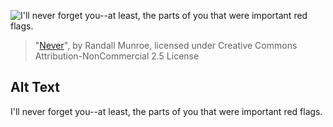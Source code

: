 ![I'll never forget you--at least, the parts of you that were important red flags.](https://imgs.xkcd.com/comics/never.png)
> "[Never](https://xkcd.com/1042/)", by Randall Munroe, licensed under Creative Commons Attribution-NonCommercial 2.5 License

## Alt Text
I'll never forget you--at least, the parts of you that were important red flags.

